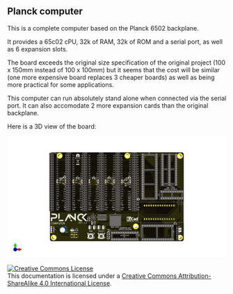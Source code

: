 ## Planck computer

This is a complete computer based on the Planck 6502 backplane.

It provides a 65c02 cPU, 32k of RAM, 32k of ROM and a serial port, as well as 6 expansion slots.

The board exceeds the original size specification of the original project (100 x 150mm instead of 100 x 100mm) but it seems that the cost will be similar (one more expensive board replaces 3 cheaper boards) as well as being more practical for some applications.

This computer can run absolutely stand alone when connected via the serial port. It can also accomodate 2 more expansion cards than the original backplane.

Here is a 3D view of the board:

![Planck computer](cpu_backplane.png)


<a rel="license" href="http://creativecommons.org/licenses/by-sa/4.0/"><img alt="Creative Commons License" style="border-width:0" src="https://i.creativecommons.org/l/by-sa/4.0/88x31.png" /></a><br />This documentation is licensed under a <a rel="license" href="http://creativecommons.org/licenses/by-sa/4.0/">Creative Commons Attribution-ShareAlike 4.0 International License</a>.